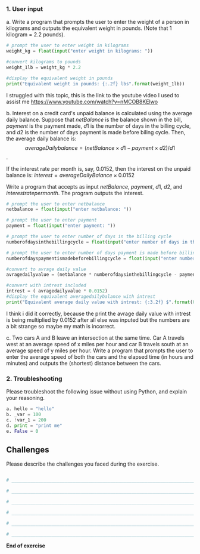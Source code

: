 ### 1. User input
a. Write a program that prompts the user to enter the weight of a person in kilograms and outputs the equivalent weight in pounds. (Note that 1 kilogram = 2.2 pounds).
```python
# prompt the user to enter weight in kilograms
weight_kg = float(input("enter weight in kilograms: "))

#convert kilograms to pounds
weight_1lb = weight_kg * 2.2

#display the equivalent weight in pounds
print("Equivalent weight in pounds: {:.2f} lbs".format(weight_1lb))
```
I struggled with this topic, this is the link to the youtube video I used to assist me https://www.youtube.com/watch?v=nMCOB8KElwo

b. Interest on a credit card's unpaid balance is calculated using the average daily balance. Suppose that $netBalance$ is the balance shown in the bill, $payment$ is the payment made, $d1$ is the number of days in the billing cycle, and $d2$ is the number of days payment is made before biling cycle. Then, the average daily balance is: $$averageDailybalance = (netBalance \times d1 - payment \times d2)/d1$$.

If the interest rate per month is, say, 0.0152, then the interest on the unpaid balance is: $interest = averageDailyBalance \times 0.0152$

Write a program that accepts as input $netBalance$, $payment$, $d1$, $d2$, and $interest rate per month$. The program outputs the interest.
```python
# prompt the user to enter netbalance
netbalance = float(input("enter netbalance: "))

# prompt the user to enter payment
payment = float(input("enter payment: "))

# prompt the user to enter number of days in the billing cycle
numberofdaysinthebillingcycle = float(input("enter number of days in the billing cycle: "))

# prompt the user to enter number of days payment is made before billing cycle
numberofdayspaymentismadebeforebillingcycle = float(input("enter number of days payment is made before billing cycle: "))

#convert to avrage daily value
avragedailyvalue = (netbalance * numberofdaysinthebillingcycle - payment * numberofdayspaymentismadebeforebillingcycle) / numberofdaysinthebillingcycle

#convert with intrest included
intrest = ( avragedailyvalue * 0.0152)
#display the equivalent averagedailybalance with intrest
print("Equivalent average daily value with intrest: {:3.2f} $".format(0.0152))
```
I think i did it correctly, because the print the avrage daily value with intrest is being multiplied by 0.0152 after all else was inputed but the numbers are a bit strange so maybe my math is incorrect. 


c. Two cars A and B leave an intersection at the same time. Car A travels west at an average speed of x miles per hour and car B travels south at an average speed of y miles per hour. Write a program that prompts the user to enter the average speed of both the cars and the elapsed time (in hours and minutes) and outputs the (shortest) distance between the cars.

### 2. Troubleshooting

Please troubleshoot the following issue without using Python, and explain your reasoning.

```python
a. hello = "hello"
b. _var = 100
c. !var_1 = 200
d. print = "print me"
e. False = 0
```

## Challenges

Please describe the challenges you faced during the exercise.

```python

# _________________________________________________________________________________________________

# _________________________________________________________________________________________________

# _________________________________________________________________________________________________

# _________________________________________________________________________________________________

# _________________________________________________________________________________________________

# _________________________________________________________________________________________________

```

**End of exercise**
